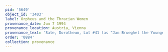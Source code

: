 ```yaml
---
pid: '5649'
object_id: '3403'
label: Orpheus and the Thracian Women
provenance_date: Jun 7 1994
provenance_location: Austria, Vienna
provenance_text: 'Sale, Dorotheum, Lot #41 (as "Jan Brueghel the Younger")'
order: '0884'
collection: provenance
---
```

